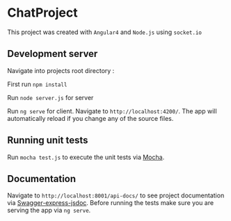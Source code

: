 # ChatProject

This project was created with `Angular4` and `Node.js` using `socket.io`

## Development server

Navigate into projects root directory :

First run `npm install`

Run `node server.js` for server

Run `ng serve` for client. Navigate to `http://localhost:4200/`. The app will automatically reload if you change any of the source files.

## Running unit tests

Run `mocha test.js` to execute the unit tests via [Mocha](https://mochajs.org/).

## Documentation

Navigate to `http://localhost:8001/api-docs/` to see project documentation via [Swagger-express-jsdoc](https://github.com/SangHakLee/swagger-express-jsdoc).
Before running the tests make sure you are serving the app via `ng serve`.
